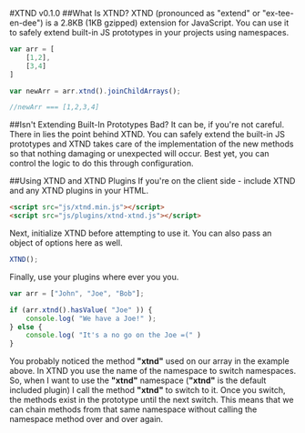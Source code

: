#XTND v0.1.0
##What Is XTND?
XTND (pronounced as "extend" or "ex-tee-en-dee") is a 2.8KB (1KB gzipped) extension for JavaScript. You can use it to safely extend built-in JS prototypes in your projects using namespaces.

```javascript
var arr = [
	[1,2],
    [3,4]
]

var newArr = arr.xtnd().joinChildArrays();

//newArr === [1,2,3,4]

```

##Isn't Extending Built-In Prototypes Bad?
It can be, if you're not careful. There in lies the point behind XTND. You can safely extend the built-in JS prototypes and XTND takes care of the implementation of the new methods so that nothing damaging or unexpected will occur. Best yet, you can control the logic to do this through configuration.

##Using XTND and XTND Plugins
If you're on the client side - include XTND and any XTND plugins in your HTML.
```html
<script src="js/xtnd.min.js"></script>
<script src="js/plugins/xtnd-xtnd.js"></script>
```
Next, initialize XTND before attempting to use it. You can also pass an object of options here as well.
```javascript
XTND();
```
Finally, use your plugins where ever you you.
```javascript
var arr = ["John", "Joe", "Bob"];

if (arr.xtnd().hasValue( "Joe" )) {
	console.log( "We have a Joe!" );
} else {
	console.log( "It's a no go on the Joe =(" )
}
```
You probably noticed the method **"xtnd"** used on our array in the example above. In XTND you use the name of the namespace to switch namespaces. So, when I want to use the **"xtnd"** namespace (**"xtnd"** is the default included plugin) I call the method **"xtnd"** to switch to it. Once you switch, the methods exist in the prototype until the next switch. This means that we can chain methods from that same namespace without calling the namespace method over and over again.


